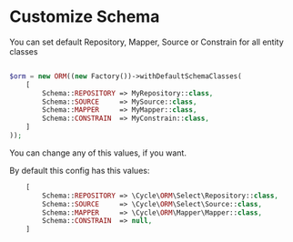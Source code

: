 # Customize Schema
You can set default Repository, Mapper, Source or Constrain for all entity classes

```php

$orm = new ORM((new Factory())->withDefaultSchemaClasses(
    [
        Schema::REPOSITORY => MyRepository::class,
        Schema::SOURCE     => MySource::class,
        Schema::MAPPER     => MyMapper::class,
        Schema::CONSTRAIN  => MyConstrain::class,
    ]
));

```

You can change any of this values, if you want.

By default this config has this values:

```php
    [
        Schema::REPOSITORY => \Cycle\ORM\Select\Repository::class,
        Schema::SOURCE     => \Cycle\ORM\Select\Source::class,
        Schema::MAPPER     => \Cycle\ORM\Mapper\Mapper::class,
        Schema::CONSTRAIN  => null,
    ]

```
